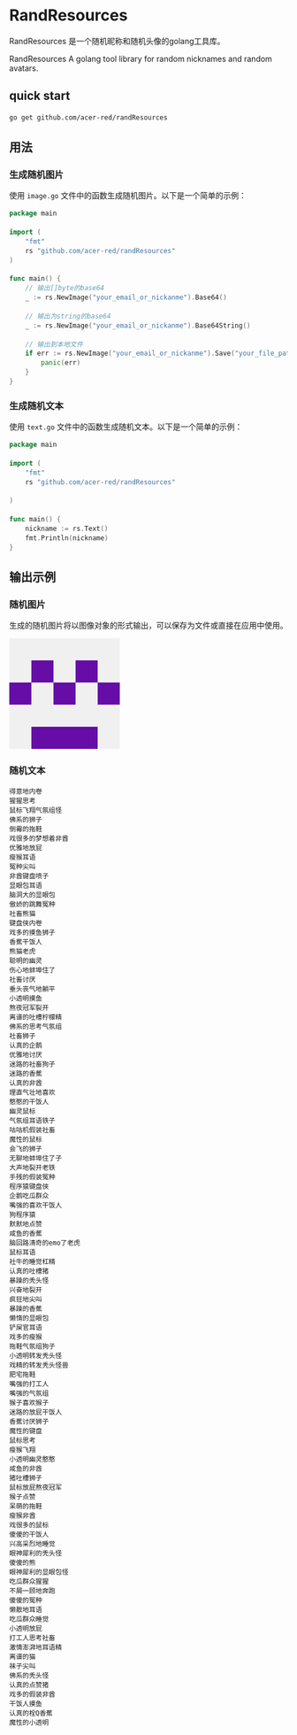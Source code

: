 # RandResources

RandResources 是一个随机昵称和随机头像的golang工具库。

RandResources A golang tool library for random nicknames and random avatars.

## quick start

```bash
go get github.com/acer-red/randResources
```

## 用法

### 生成随机图片

使用 `image.go` 文件中的函数生成随机图片。以下是一个简单的示例：

```go
package main

import (
    "fmt"
    rs "github.com/acer-red/randResources"
)

func main() {
    // 输出[]byte的base64
    _ := rs.NewImage("your_email_or_nickanme").Base64()

    // 输出为string的base64
    _ := rs.NewImage("your_email_or_nickanme").Base64String()

    // 输出到本地文件
    if err := rs.NewImage("your_email_or_nickanme").Save("your_file_path"); err !=nil{
        panic(err)
    }
}
```

### 生成随机文本

使用 `text.go` 文件中的函数生成随机文本。以下是一个简单的示例：

```go
package main

import (
    "fmt"
    rs "github.com/acer-red/randResources"

)

func main() {
    nickname := rs.Text()
    fmt.Println(nickname)
}
```

## 输出示例

### 随机图片

生成的随机图片将以图像对象的形式输出，可以保存为文件或直接在应用中使用。

![随机图片示例](example/random.png)

### 随机文本

```text
得意地内卷
猩猩思考
鼠标飞翔气氛组怪
佛系的狮子
倒霉的拖鞋
戏很多的梦想着非酋
优雅地放屁
瘦猴耳语
冤种尖叫
非酋键盘喷子
显眼包耳语
脑洞大的显眼包
傲娇的跳舞冤种
社畜熊猫
键盘侠内卷
戏多的摸鱼狮子
香蕉干饭人
熊猫老虎
聪明的幽灵
伤心地蚌埠住了
社畜讨厌
垂头丧气地躺平
小透明摸鱼
熬夜冠军裂开
离谱的吐槽柠檬精
佛系的思考气氛组
社畜狮子
认真的企鹅
优雅地讨厌
迷路的社畜狗子
迷路的香蕉
认真的非酋
理直气壮地喜欢
憨憨的干饭人
幽灵鼠标
气氛组耳语铁子
咕咕机假装社畜
魔性的鼠标
会飞的狮子
无聊地蚌埠住了子
大声地裂开老铁
手残的假装冤种
程序猿键盘侠
企鹅吃瓜群众
嘴强的喜欢干饭人
狗程序猿
默默地点赞
咸鱼的香蕉
脑回路清奇的emo了老虎
鼠标耳语
社牛的睡觉杠精
认真的吐槽猪
暴躁的秃头怪
兴奋地裂开
疯狂地尖叫
暴躁的香蕉
懒惰的显眼包
铲屎官耳语
戏多的瘦猴
拖鞋气氛组狗子
小透明转发秃头怪
戏精的转发秃头怪兽
肥宅拖鞋
嘴强的打工人
嘴强的气氛组
猴子喜欢猴子
迷路的放屁干饭人
香蕉讨厌狮子
魔性的键盘
鼠标思考
瘦猴飞翔
小透明幽灵憨憨
咸鱼的非酋
猪吐槽狮子
鼠标放屁熬夜冠军
猴子点赞
呆萌的拖鞋
瘦猴非酋
戏很多的鼠标
傻傻的干饭人
兴高采烈地睡觉
眼神犀利的秃头怪
傻傻的熊
眼神犀利的显眼包怪
吃瓜群众猩猩
不屑一顾地奔跑
傻傻的冤种
懒散地耳语
吃瓜群众睡觉
小透明放屁
打工人思考社畜
激情澎湃地耳语精
离谱的猫
袜子尖叫
佛系的秃头怪
认真的点赞猪
戏多的假装非酋
干饭人摸鱼
认真的栓Q香蕉
魔性的小透明
```
